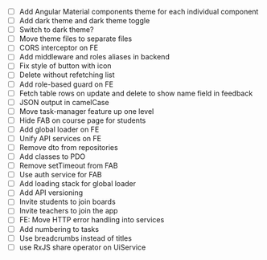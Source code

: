 - [ ] Add Angular Material components theme for each individual component
- [ ] Add dark theme and dark theme toggle
- [ ] Switch to dark theme?
- [ ] Move theme files to separate files
- [ ] CORS interceptor on FE
- [ ] Add middleware and roles aliases in backend
- [ ] Fix style of button with icon
- [ ] Delete without refetching list
- [ ] Add role-based guard on FE
- [ ] Fetch table rows on update and delete to show name field in feedback
- [ ] JSON output in camelCase
- [ ] Move task-manager feature up one level
- [ ] Hide FAB on course page for students
- [ ] Add global loader on FE
- [ ] Unify API services on FE
- [ ] Remove dto from repositories
- [ ] Add classes to PDO
- [ ] Remove setTimeout from FAB
- [ ] Use auth service for FAB
- [ ] Add loading stack for global loader
- [ ] Add API versioning
- [ ] Invite students to join boards
- [ ] Invite teachers to join the app
- [ ] FE: Move HTTP error handling into services
- [ ] Add numbering to tasks
- [ ] Use breadcrumbs instead of titles
- [ ] use RxJS share operator on UiService